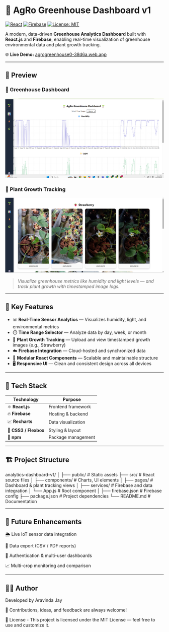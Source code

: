 # 🌿 AgRo Greenhouse Dashboard v1

[![React](https://img.shields.io/badge/React-18.0-blue?logo=react)](https://react.dev/)
[![Firebase](https://img.shields.io/badge/Firebase-Hosting-orange?logo=firebase)](https://firebase.google.com/)
[![License: MIT](https://img.shields.io/badge/License-MIT-green.svg)](LICENSE)

A modern, data-driven **Greenhouse Analytics Dashboard** built with **React.js** and **Firebase**, enabling real-time visualization of greenhouse environmental data and plant growth tracking.

🌐 **Live Demo:** [agrogreenhouse0-38d6a.web.app](https://agrogreenhouse0-38d6a.web.app)

---

## 📸 Preview

### 🏡 Greenhouse Dashboard
![Dashboard Preview](Screenshot%202025-10-17%20144445.png)

### 🍓 Plant Growth Tracking
![Plant Growth Preview](Screenshot%202025-10-17%20144742.png)

> *Visualize greenhouse metrics like humidity and light levels — and track plant growth with timestamped image logs.*

---

## 🚀 Key Features

- 📊 **Real-Time Sensor Analytics** — Visualizes humidity, light, and environmental metrics  
- ⏱️ **Time Range Selector** — Analyze data by day, week, or month  
- 🌿 **Plant Growth Tracking** — Upload and view timestamped growth images (e.g., Strawberry)  
- ☁️ **Firebase Integration** — Cloud-hosted and synchronized data  
- 🧩 **Modular React Components** — Scalable and maintainable structure  
- 🖥️ **Responsive UI** — Clean and consistent design across all devices  

---

## 🧠 Tech Stack

| Technology | Purpose |
|-------------|----------|
| ⚛️ **React.js** | Frontend framework |
| 🔥 **Firebase** | Hosting & backend |
| 📈 **Recharts** | Data visualization |
| 💅 **CSS3 / Flexbox** | Styling & layout |
| 🧰 **npm** | Package management |

---

## 🏗️ Project Structure

analytics-dashboard-v1/
│
├── public/ # Static assets
├── src/ # React source files
│ ├── components/ # Charts, UI elements
│ ├── pages/ # Dashboard & plant tracking views
│ ├── services/ # Firebase and data integration
│ └── App.js # Root component
│
├── firebase.json # Firebase config
├── package.json # Project dependencies
└── README.md # Documentation

----
## 🧩 Future Enhancements

🌦️ Live IoT sensor data integration

🧾 Data export (CSV / PDF reports)

👥 Authentication & multi-user dashboards

📈 Multi-crop monitoring and comparison

-----
## 👨‍💻 Author

Developed by Aravinda Jay

💬 Contributions, ideas, and feedback are always welcome!

📄 License - This project is licensed under the MIT License — feel free to use and customize it.

